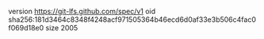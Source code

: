 version https://git-lfs.github.com/spec/v1
oid sha256:181d3464c8348f4248acf971505364b46ecd6d0af33e3b506c4fac0f069d18e0
size 2005
